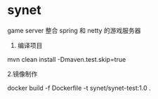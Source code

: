 # synet
game server 
整合 spring 和 netty 的游戏服务器


1. 编译项目

mvn clean install -Dmaven.test.skip=true

2.镜像制作

docker build -f Dockerfile -t synet/synet-test:1.0 .
